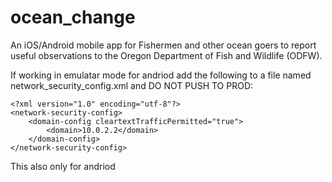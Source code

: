 # ocean_change

An iOS/Android mobile app for Fishermen and other ocean goers to report useful observations to the Oregon Department of Fish and Wildlife (ODFW).

If working in emulatar mode for andriod add the following to a file named network_security_config.xml and DO NOT PUSH TO PROD:

```
<?xml version="1.0" encoding="utf-8"?>
<network-security-config>
    <domain-config cleartextTrafficPermitted="true">
        <domain>10.0.2.2</domain>
    </domain-config>
</network-security-config>
```

This also only for andriod